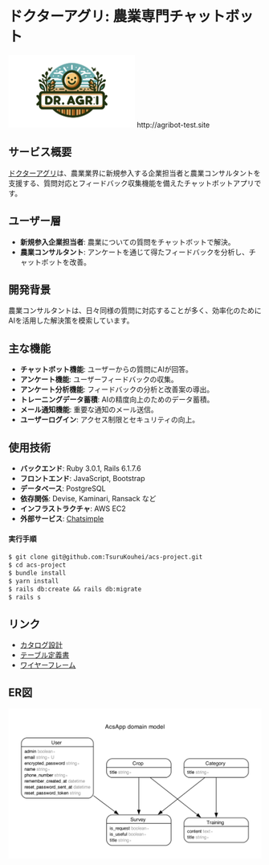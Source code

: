 # ドクターアグリ: 農業専門チャットボット

<img src="app/assets/images/corporate_logo2.webp" alt="ドクターアグリロゴ" width="50%"/>
http://agribot-test.site

## サービス概要
[ドクターアグリ](http://agribot-test.site)は、農業業界に新規参入する企業担当者と農業コンサルタントを支援する、質問対応とフィードバック収集機能を備えたチャットボットアプリです。

## ユーザー層
- **新規参入企業担当者**: 農業についての質問をチャットボットで解決。
- **農業コンサルタント**: アンケートを通じて得たフィードバックを分析し、チャットボットを改善。

## 開発背景
農業コンサルタントは、日々同様の質問に対応することが多く、効率化のためにAIを活用した解決策を模索しています。

## 主な機能
- **チャットボット機能**: ユーザーからの質問にAIが回答。
- **アンケート機能**: ユーザーフィードバックの収集。
- **アンケート分析機能**: フィードバックの分析と改善案の導出。
- **トレーニングデータ蓄積**: AIの精度向上のためのデータ蓄積。
- **メール通知機能**: 重要な通知のメール送信。
- **ユーザーログイン**: アクセス制限とセキュリティの向上。

## 使用技術
- **バックエンド**: Ruby 3.0.1, Rails 6.1.7.6
- **フロントエンド**: JavaScript, Bootstrap
- **データベース**: PostgreSQL
- **依存関係**: Devise, Kaminari, Ransack など
- **インフラストラクチャ**: AWS EC2
- **外部サービス**: [Chatsimple](https://www.chatsimple.ai/)

#### 実行手順
```
$ git clone git@github.com:TsuruKouhei/acs-project.git
$ cd acs-project
$ bundle install
$ yarn install
$ rails db:create && rails db:migrate
$ rails s
```

## リンク

- [カタログ設計](https://docs.google.com/spreadsheets/d/1Pki6_pHy6GR1Kd1n-f0usFPvvEuaxC-C5C_Rdmya9Iw/edit#gid=1245264142)
- [テーブル定義書](https://docs.google.com/spreadsheets/d/1Pki6_pHy6GR1Kd1n-f0usFPvvEuaxC-C5C_Rdmya9Iw/edit#gid=1707745237)
- [ワイヤーフレーム](https://docs.google.com/presentation/d/1yG9UPbMk0O3kFZC_L9NEeEvXAlcJC97JlmFDlE0453w/edit?usp=sharing)
## ER図
![ER図](images/ER_diagram.png)
